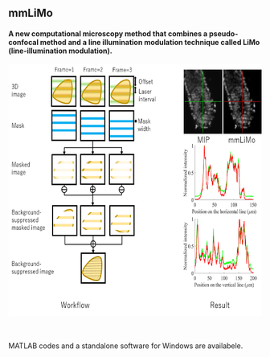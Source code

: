 ## mmLiMo
#### A new computational microscopy method that combines a pseudo-confocal method and a line illumination modulation technique called LiMo (line-illumination modulation).

<div align="center">
<img height="500px" src="/Picture/mmLiMo.png">
</div>
<br><br>

MATLAB codes and a standalone software for Windows are availabele.
